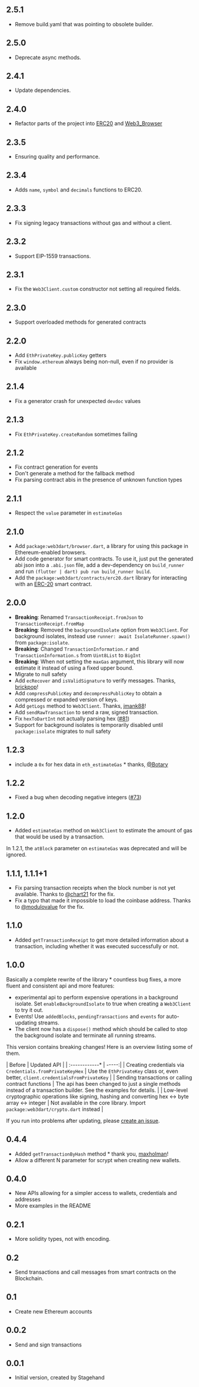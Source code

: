 ## 2.5.1

* Remove build.yaml that was pointing to obsolete builder.

## 2.5.0

* Deprecate async methods.

## 2.4.1

* Update dependencies.

## 2.4.0

* Refactor parts of the project into [ERC20](https://pub.dev/packages/erc20) and [Web3_Browser](https://pub.dev/packages/web3_browser)

## 2.3.5

* Ensuring quality and performance.

## 2.3.4

* Adds `name`, `symbol` and `decimals` functions to ERC20.

## 2.3.3

* Fix signing legacy transactions without gas and without a client.

## 2.3.2

* Support EIP-1559 transactions.

## 2.3.1

* Fix the `Web3Client.custom` constructor not setting all required fields.

## 2.3.0

* Support overloaded methods for generated contracts

## 2.2.0

* Add `EthPrivateKey.publicKey` getters
* Fix `window.ethereum` always being non-null, even if no provider is available

## 2.1.4

* Fix a generator crash for unexpected `devdoc` values

## 2.1.3

* Fix `EthPrivateKey.createRandom` sometimes failing

## 2.1.2

* Fix contract generation for events
* Don't generate a method for the fallback method
* Fix parsing contract abis in the presence of unknown function types

## 2.1.1

* Respect the `value` parameter in `estimateGas`

## 2.1.0

* Add `package:web3dart/browser.dart`, a library for using this package in
  Ethereum-enabled browsers.
* Add code generator for smart contracts. To use it, just put the generated abi
  json into a `.abi.json` file, add a dev-dependency on `build_runner` and run
  `(flutter | dart) pub run build_runner build`.
* Add the `package:web3dart/contracts/erc20.dart` library for interacting with an
  [ERC-20](https://github.com/ethereum/EIPs/blob/master/EIPS/eip-20.md) smart contract.

## 2.0.0

* __Breaking__: Renamed `TransactionReceipt.fromJson` to `TransactionReceipt.fromMap`
* __Breaking__: Removed the `backgroundIsolate` option from `Web3Client`.
  For background isolates, instead use `runner: await IsolateRunner.spawn()` from `package:isolate`.
* __Breaking__: Changed `TransactionInformation.r` and `TransactionInformation.s` from `Uint8List` to
  `BigInt`
* __Breaking__: When not setting the `maxGas` argument, this library will now estimate it instead of using
  a fixed upper bound.
* Migrate to null safety
* Add `ecRecover` and `isValidSignature` to verify messages. Thanks, [brickpop](https://github.com/brickpop)!
* Add `compressPublicKey` and `decompressPublicKey` to obtain a compressed or expanded version of keys.
* Add `getLogs` method to `Web3Client`. Thanks, [jmank88](https://github.com/jmank88)!
* Add `sendRawTransaction` to send a raw, signed transaction.
* Fix `hexToDartInt` not actually parsing hex ([#81](https://github.com/xclud/web3dart/issues/81))
* Support for background isolates is temporarily disabled until `package:isolate` migrates to null safety

## 1.2.3

* include a `0x` for hex data in `eth_estimateGas` * thanks, [@Botary](https://github.com/Botary)

## 1.2.2

* Fixed a bug when decoding negative integers ([#73](https://github.com/xclud/web3dart/issues/73))

## 1.2.0

* Added `estimateGas` method on `Web3Client` to estimate the amount of gas that
  would be used by a transaction.
  
In 1.2.1, the `atBlock` parameter on `estimateGas` was deprecated and will be ignored.

## 1.1.1, 1.1.1+1

* Fix parsing transaction receipts when the block number is not yet available.
Thanks to [@chart21](https://github.com/chart21) for the fix.
* Fix a typo that made it impossible to load the coinbase address. Thanks to
[@modulovalue](https://github.com/modulovalue) for the fix.

## 1.1.0

* Added `getTransactionReceipt` to get more detailed information about a
transaction, including whether it was executed successfully or not.

## 1.0.0

Basically a complete rewrite of the library * countless bug fixes, a more fluent
and consistent api and more features:

* experimental api to perform expensive operations in a background isolate. Set
`enableBackgroundIsolate` to true when creating a `Web3Client` to try it out.
* Events! Use `addedBlocks`, `pendingTransactions` and `events` for auto-updating
streams.
* The client now has a `dispose()` method which should be called to stop the
background isolate and terminate all running streams.

This version contains breaking changes! Here is an overview listing some of them.

| Before        | Updated API  |
| :------------* | -----:|
| Creating credentials via `Credentials.fromPrivateKeyHex`   | Use the `EthPrivateKey` class or, even better, `client.credentialsFromPrivateKey` |
| Sending transactions or calling contract functions | The api has been changed to just a single methods instead of a transaction builder. See the examples for details. |
| Low-level cryptographic operations like signing, hashing and converting hex <-> byte array <-> integer  | Not available in the core library. Import `package:web3dart/crypto.dart` instead |

If you run into problems after updating, please [create an issue](https://github.com/xclud/web3dart/issues/new).

## 0.4.4

* Added `getTransactionByHash` method * thank you, [maxholman](https://github.com/maxholman)!
* Allow a different N parameter for scrypt when creating new wallets.

## 0.4.0

* New APIs allowing for a simpler access to wallets, credentials and addresses
* More examples in the README

## 0.2.1

* More solidity types, not with encoding.

## 0.2

* Send transactions and call messages from smart contracts on the
  Blockchain.

## 0.1

* Create new Ethereum accounts

## 0.0.2

* Send and sign transactions

## 0.0.1

* Initial version, created by Stagehand
